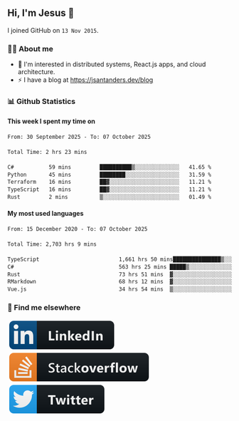 ## Hi, I'm Jesus 👋

I joined GitHub on `13 Nov 2015`.

<!-- Talking about you -->

### 👨‍💻 About me

- 👦 I'm interested in distributed systems, React.js apps, and cloud architecture.
- ⚡️ I have a blog at <https://jsantanders.dev/blog>

### 📊 Github Statistics

#### This week I spent my time on

<!--START_SECTION:weekly-->

```txt
From: 30 September 2025 - To: 07 October 2025

Total Time: 2 hrs 23 mins

C#           59 mins         ██████████▒░░░░░░░░░░░░░░   41.65 %
Python       45 mins         ████████░░░░░░░░░░░░░░░░░   31.59 %
Terraform    16 mins         ██▓░░░░░░░░░░░░░░░░░░░░░░   11.21 %
TypeScript   16 mins         ██▓░░░░░░░░░░░░░░░░░░░░░░   11.21 %
Rust         2 mins          ▒░░░░░░░░░░░░░░░░░░░░░░░░   01.49 %
```

<!--END_SECTION:weekly-->

#### My most used languages

<!--START_SECTION:alltime-->

```txt
From: 15 December 2020 - To: 07 October 2025

Total Time: 2,703 hrs 9 mins

TypeScript                         1,661 hrs 50 mins███████████████▒░░░░░░░░░   61.48 %
C#                                 563 hrs 25 mins █████▒░░░░░░░░░░░░░░░░░░░   20.84 %
Rust                               73 hrs 51 mins  ▓░░░░░░░░░░░░░░░░░░░░░░░░   02.73 %
RMarkdown                          68 hrs 12 mins  ▓░░░░░░░░░░░░░░░░░░░░░░░░   02.52 %
Vue.js                             34 hrs 54 mins  ▒░░░░░░░░░░░░░░░░░░░░░░░░   01.29 %
```

<!--END_SECTION:alltime-->

### 📢 Find me elsewhere

<p>
  <a target="_blank" href="https://linkedin.com/in/jsantanders">
    <img src="https://github.com/jsantanders/jsantanders/blob/master/img/linkedin.svg" alt="LinkedIn" style="vertical-align:top; margin:4px">
  </a>
  
  <a target="_blank" href="https://stackoverflow.com/users/7318331/jesus-santander">
    <img src="https://github.com/jsantanders/jsantanders/blob/master/img/stackoverflow.svg" alt="StackOverflow" style="vertical-align:top; margin:4px">
  </a>
  
  <a target="_blank" href="http://twitter.com/jsantanders">
    <img src="https://github.com/jsantanders/jsantanders/blob/master/img/twitter.svg" alt="Twitter" style="vertical-align:top; margin:4px">
  </a>
</p>
